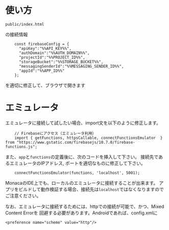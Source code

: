 # 使い方

```
public/index.html
```

の接続情報

```
    const firebaseConfig = {
      "apiKey":"%%API_KEY%%",
      "authDomain":"%%AUTH_DOMAIN%%",
      "projectId":"%%PROJECT_ID%%",
      "storageBucket":"%%STORAGE_BUCKET%%",
      "messagingSenderId":"%%MESSAGING_SENDER_ID%%",
      "appId":"%%APP_ID%%"
    };
```

を適切に修正して、ブラウザで開きます

# エミュレータ

エミュレータに接続して試したい場合、import文を以下のように修正します。

```
    // Firebaseにアクセス（エミュレータ利用）
    import { getFunctions, httpsCallable, connectFunctionsEmulator  } from "https://www.gstatic.com/firebasejs/10.7.0/firebase-functions.js";
```

また、`app`と`functions`の定義後に、次のコードを挿入して下さい。
接続先であるエミュレータのIPアドレス, ポートを適切なものに修正して下さい。

```
    connectFunctionsEmulator(functions, 'localhost', 5001);
```

MonacaのIDE上でも、ローカルのエミュレータに接続することが出来ます。
アプリをビルドして動作検証する場合、接続先は`localhost`ではなくなりますのでご注意ください。

なお、エミュレータに接続するためには、httpでの接続が可能で、かつ、Mixed Content Errorを
回避する必要があります。Androidであれば、config.xmlに

```
<preference name="scheme" value="http"/> 
```

